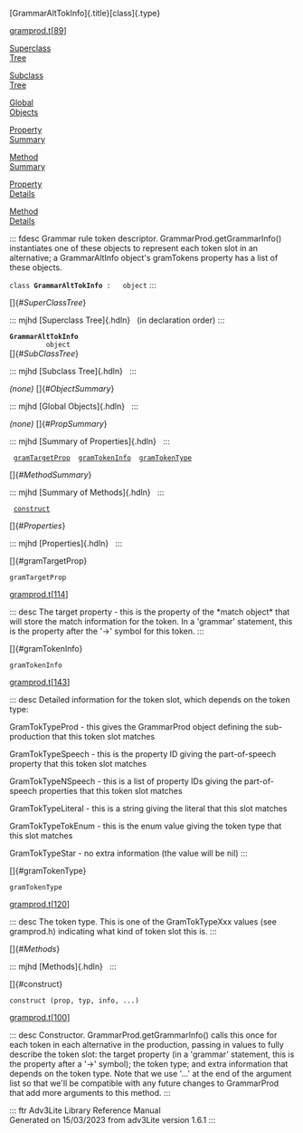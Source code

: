 [GrammarAltTokInfo]{.title}[class]{.type}

[gramprod.t](../file/gramprod.t.html)\[[89](../source/gramprod.t.html#89)\]

[Superclass\
Tree](#_SuperClassTree_)

[Subclass\
Tree](#_SubClassTree_)

[Global\
Objects](#_ObjectSummary_)

[Property\
Summary](#_PropSummary_)

[Method\
Summary](#_MethodSummary_)

[Property\
Details](#_Properties_)

[Method\
Details](#_Methods_)

::: fdesc
Grammar rule token descriptor. GrammarProd.getGrammarInfo() instantiates
one of these objects to represent each token slot in an alternative; a
GrammarAltInfo object\'s gramTokens property has a list of these
objects.

`class `**`GrammarAltTokInfo`**` :   object`
:::

[]{#_SuperClassTree_}

::: mjhd
[Superclass Tree]{.hdln}   (in declaration order)
:::

**`GrammarAltTokInfo`**\
`         object`\
[]{#_SubClassTree_}

::: mjhd
[Subclass Tree]{.hdln}  
:::

*(none)* []{#_ObjectSummary_}

::: mjhd
[Global Objects]{.hdln}  
:::

*(none)* []{#_PropSummary_}

::: mjhd
[Summary of Properties]{.hdln}  
:::

` `[`gramTargetProp`](#gramTargetProp)`  `[`gramTokenInfo`](#gramTokenInfo)`  `[`gramTokenType`](#gramTokenType)`  `

[]{#_MethodSummary_}

::: mjhd
[Summary of Methods]{.hdln}  
:::

` `[`construct`](#construct)`  `

[]{#_Properties_}

::: mjhd
[Properties]{.hdln}  
:::

[]{#gramTargetProp}

`gramTargetProp`

[gramprod.t](../file/gramprod.t.html)\[[114](../source/gramprod.t.html#114)\]

::: desc
The target property - this is the property of the \*match object\* that
will store the match information for the token. In a \'grammar\'
statement, this is the property after the \'-\>\' symbol for this token.
:::

[]{#gramTokenInfo}

`gramTokenInfo`

[gramprod.t](../file/gramprod.t.html)\[[143](../source/gramprod.t.html#143)\]

::: desc
Detailed information for the token slot, which depends on the token
type:

GramTokTypeProd - this gives the GrammarProd object defining the
sub-production that this token slot matches

GramTokTypeSpeech - this is the property ID giving the part-of-speech
property that this token slot matches

GramTokTypeNSpeech - this is a list of property IDs giving the
part-of-speech properties that this token slot matches

GramTokTypeLiteral - this is a string giving the literal that this slot
matches

GramTokTypeTokEnum - this is the enum value giving the token type that
this slot matches

GramTokTypeStar - no extra information (the value will be nil)
:::

[]{#gramTokenType}

`gramTokenType`

[gramprod.t](../file/gramprod.t.html)\[[120](../source/gramprod.t.html#120)\]

::: desc
The token type. This is one of the GramTokTypeXxx values (see
gramprod.h) indicating what kind of token slot this is.
:::

[]{#_Methods_}

::: mjhd
[Methods]{.hdln}  
:::

[]{#construct}

`construct (prop, typ, info, ...)`

[gramprod.t](../file/gramprod.t.html)\[[100](../source/gramprod.t.html#100)\]

::: desc
Constructor. GrammarProd.getGrammarInfo() calls this once for each token
in each alternative in the production, passing in values to fully
describe the token slot: the target property (in a \'grammar\'
statement, this is the property after a \'-\>\' symbol); the token type;
and extra information that depends on the token type. Note that we use
\'\...\' at the end of the argument list so that we\'ll be compatible
with any future changes to GrammarProd that add more arguments to this
method.
:::

::: ftr
Adv3Lite Library Reference Manual\
Generated on 15/03/2023 from adv3Lite version 1.6.1
:::

